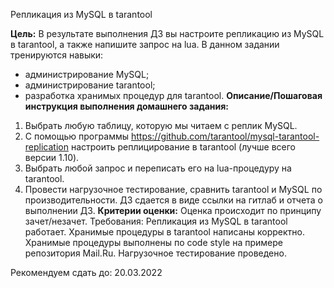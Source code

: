 Репликация из MySQL в tarantool

**Цель:**
В результате выполнения ДЗ вы настроите репликацию из MySQL в tarantool, а также напишите запрос на lua.
В данном задании тренируются навыки:

* администрирование MySQL;
* администрирование tarantool;
* разработка хранимых процедур для tarantool.
**Описание/Пошаговая инструкция выполнения домашнего задания:**
1) Выбрать любую таблицу, которую мы читаем с реплик MySQL.
2) С помощью программы https://github.com/tarantool/mysql-tarantool-replication настроить реплицирование в tarantool (лучше всего версии 1.10).
3) Выбрать любой запрос и переписать его на lua-процедуру на tarantool.
4) Провести нагрузочное тестирование, сравнить tarantool и MySQL по производительности. ДЗ сдается в виде ссылки на гитлаб и отчета о выполнении ДЗ.
**Критерии оценки:**
Оценка происходит по принципу зачет/незачет.
Требования:
Репликация из MySQL в tarantool работает.
Хранимые процедуры в tarantool написаны корректно.
Хранимые процедуры выполнены по code style на примере репозитория Mail.Ru.
Нагрузочное тестирование проведено.

Рекомендуем сдать до: 20.03.2022